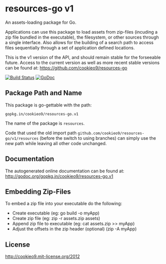 resources-go v1
===============

An assets-loading package for Go.

Applications can use this package to load assets from zip-files (incuding a zip file bundled in the executable),
the filesystem, or other sources through a single interface. Also allows for the building of a search path to access
files sequentially through a set of application defined locations.

This is the v1 version of the API, and should remain stable for the forseeable future. Access to the current version
as well as more recent stable versions can be found at: <https://github.com/cookieo9/resources-go>

[![Build Status](https://travis-ci.org/cookieo9/resources-go.svg?branch=v1)](https://travis-ci.org/cookieo9/resources-go)
[![GoDoc](https://godoc.org/gopkg.in/cookieo9/resources-go.v1?status.png)](https://godoc.org/gopkg.in/cookieo9/resources-go.v1)

Package Path and Name
---------------------

This package is go-gettable with the path:

	gopkg.in/cookieo9/resources-go.v1
	
The name of the package is `resources`. 

Code that used the old import path `github.com/cookieo9/resources-go/v1/resources` (before the switch to using branches) can simply use the new path while leaving all other code unchanged.
    
Documentation
-------------

The autogenerated online documentation can be found at: <http://godoc.org/gopkg.in/cookieo9/resources-go.v1>

Embedding Zip-Files
-------------------

To embed a zip file into your executable do the following:
 - Create executable (eg: go build -o myApp)
 - Create zip file  (eg: zip -r assets.zip assets)
 - Append zip file to executable (eg: cat assets.zip >> myApp)
 - Adjust the offsets in the zip header (optional) (zip -A myApp)

License
-------
http://cookieo9.mit-license.org/2012
